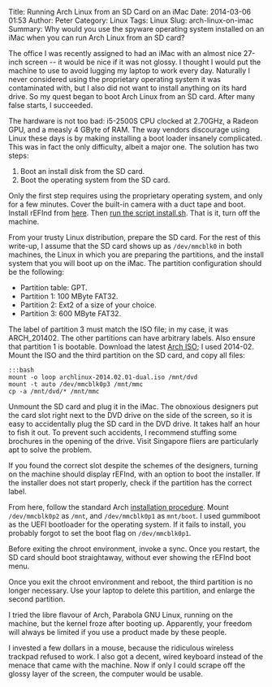 Title: Running Arch Linux from an SD Card on an iMac
Date: 2014-03-06 01:53
Author: Peter
Category: Linux
Tags: Linux
Slug: arch-linux-on-imac
Summary: Why would you use the spyware operating system installed on an iMac when you can run Arch Linux from an SD card?

The office I was recently assigned to had an iMac with an almost nice
27-inch screen -- it would be nice if it was not glossy. I thought I
would put the machine to use to avoid lugging my laptop to work every
day. Naturally I never considered using the proprietary operating system
it was contaminated with, but I also did not want to install anything on
its hard drive. So my quest began to boot Arch Linux from an SD card.
After many false starts, I succeeded.

The hardware is not too bad: i5-2500S CPU clocked at 2.70GHz, a Radeon
GPU, and a measly 4 GByte of RAM. The way vendors discourage using Linux
these days is by making installing a boot loader insanely complicated.
This was in fact the only difficulty, albeit a major one. The solution
has two steps:

  1. Boot an install disk from the SD card.
  2. Boot the operating system from the SD card.

Only the first step requires using the proprietary operating system, and
only for a few minutes. Cover the built-in camera with a duct tape and boot. Install 
rEFInd from [here](http://www.rodsbooks.com/refind/). Then [run the
script install.sh](http://www.rodsbooks.com/refind/installing.html).
That is it, turn off the machine.

From your trusty Linux distribution, prepare the SD card. For the rest
of this write-up, I assume that the SD card shows up as ``/dev/mmcblk0`` in
both machines, the Linux in which you are preparing the partitions, and
the install system that you will boot up on the iMac. The partition
configuration should be the following:

  - Partition table: GPT.
  - Partition 1: 100 MByte FAT32.
  - Partition 2: Ext2 of a size of your choice.
  - Partition 3: 600 MByte FAT32.

The label of partition 3 must match the ISO file; in my case, it was
ARCH_201402. The other partitions can have arbitrary labels. Also
ensure that partition 1 is bootable. Download the latest [Arch ISO](https://www.archlinux.org/download/ "Download Arch Linux"); I used
2014-02. Mount the ISO and the third partition on the SD card, and copy
all files:

    :::bash
    mount -o loop archlinux-2014.02.01-dual.iso /mnt/dvd
    mount -t auto /dev/mmcblk0p3 /mnt/mmc
    cp -a /mnt/dvd/* /mnt/mmc

Unmount the SD card and plug it in the iMac. The obnoxious designers put
the card slot right next to the DVD drive on the side of the screen, so
it is easy to accidentally plug the SD card in the DVD drive. It takes
half an hour to fish it out. To prevent such accidents, I recommend
stuffing some brochures in the opening of the drive. Visit Singapore
fliers are particularly apt to solve the problem.

If you found the correct slot despite the schemes of the designers,
turning on the machine should display rEFInd, with an option to boot the
installer. If the installer does not start properly, check if the
partition has the correct label.

From here, follow the standard Arch [installation procedure](https://wiki.archlinux.org/index.php/Installation_guide).
Mount ``/dev/mmcblk0p2`` as ``/mnt``, and ``/dev/mmcblk0p1`` as ``mnt/boot``. I used
gummiboot as the UEFI bootloader for the operating system. If it fails
to install, you probably forgot to set the boot flag on ``/dev/mmcblk0p1``.

Before exiting the chroot environment, invoke a sync. Once you restart,
the SD card should boot straightaway, without ever showing the rEFInd
boot menu.

Once you exit the chroot environment and reboot, the third partition is
no longer necessary. Use your laptop to delete this partition, and
enlarge the second partition.

I tried the libre flavour of Arch, Parabola GNU Linux, running on the
machine, but the kernel froze after booting up. Apparently, your freedom
will always be limited if you use a product made by these people.

I invested a few dollars in a mouse, because the ridiculous wireless
trackpad refused to work. I also got a decent, wired keyboard instead of
the menace that came with the machine. Now if only I could scrape off
the glossy layer of the screen, the computer would be usable.

